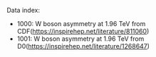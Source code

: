 Data index:

- 1000: W boson asymmetry at 1.96 TeV from CDF(https://inspirehep.net/literature/811060)
- 1001: W boson asymmetry at 1.96 TeV from D0(https://inspirehep.net/literature/1268647)

